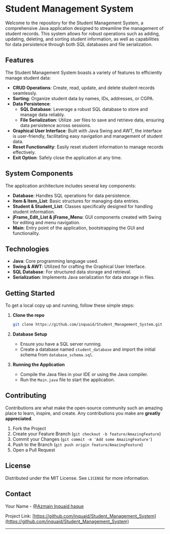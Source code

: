 # Student Management System

Welcome to the repository for the Student Management System, a comprehensive Java application designed to streamline the management of student records. This system allows for robust operations such as adding, updating, deleting, and sorting student information, as well as capabilities for data persistence through both SQL databases and file serialization.

## Features

The Student Management System boasts a variety of features to efficiently manage student data:

- **CRUD Operations**: Create, read, update, and delete student records seamlessly.
- **Sorting**: Organize student data by names, IDs, addresses, or CGPA.
- **Data Persistence**:
  - **SQL Database**: Leverage a robust SQL database to store and manage data reliably.
  - **File Serialization**: Utilize .ser files to save and retrieve data, ensuring data persistence across sessions.
- **Graphical User Interface**: Built with Java Swing and AWT, the interface is user-friendly, facilitating easy navigation and management of student data.
- **Reset Functionality**: Easily reset student information to manage records effectively.
- **Exit Option**: Safely close the application at any time.

## System Components

The application architecture includes several key components:

- **Database**: Handles SQL operations for data persistence.
- **Item & Item_List**: Basic structures for managing data entries.
- **Student & Student_List**: Classes specifically designed for handling student information.
- **jFrame_Edit_List & jFrame_Menu**: GUI components created with Swing for editing and menu navigation.
- **Main**: Entry point of the application, bootstrapping the GUI and functionality.

## Technologies

- **Java**: Core programming language used.
- **Swing & AWT**: Utilized for crafting the Graphical User Interface.
- **SQL Database**: For structured data storage and retrieval.
- **Serialization**: Implements Java serialization for data storage in files.

## Getting Started

To get a local copy up and running, follow these simple steps:

1. **Clone the repo**

   ```sh
   git clone https://github.com/inquaid/Student_Management_System.git
   ```

2. **Database Setup**

   - Ensure you have a SQL server running.
   - Create a database named `student_database` and import the initial schema from `database_schema.sql`.

3. **Running the Application**

   - Compile the Java files in your IDE or using the Java compiler.
   - Run the `Main.java` file to start the application.

## Contributing

Contributions are what make the open-source community such an amazing place to learn, inspire, and create. Any contributions you make are **greatly appreciated**.

1. Fork the Project
2. Create your Feature Branch (`git checkout -b feature/AmazingFeature`)
3. Commit your Changes (`git commit -m 'Add some AmazingFeature'`)
4. Push to the Branch (`git push origin feature/AmazingFeature`)
5. Open a Pull Request

## License

Distributed under the MIT License. See `LICENSE` for more information.

## Contact

Your Name - [@Azmain Inquaid haque](https://www.facebook.com/azmaininquaid007/)

Project Link: [https://github.com/inquaid/Student_Management_System](https://github.com/inquaid/Student_Management_System)

---
